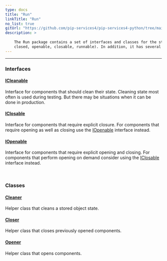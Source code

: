 ```yaml
---
type: docs
title: "Run"
linkTitle: "Run"
no_list: true
gitUrl: "https://github.com/pip-services4/pip-services4-python/tree/main/pip-services4-components-python"
description: >
    
    The Run package contains a set of interfaces and classes for the standard lifecycle of objects (opened, 
    closed, openable, closable, runnable). In addition, it has several helper classes for lifecycle management.  
---
```

---

<div class="module-body"> 

### Interfaces

#### [ICleanable](icleanable)
Interface for components that should clean their state.
Cleaning state most often is used during testing. 
But there may be situations when it can be done in production.

#### [IClosable](iclosable)
Interface for components that require explicit closure.
For components that require opening as well as closing 
use the [IOpenable](iopenable) interface instead.

#### [IOpenable](iopenable)
Interface for components that require explicit opening and closing.
For components that perform opening on demand consider using the 
[IClosable](iclosable) interface instead.

<br>

### Classes

#### [Cleaner](cleaner)
Helper class that cleans a stored object state.

#### [Closer](closer)
Helper class that closes previously opened components.

#### [Opener](opener)
Helper class that opens components.

</div>

